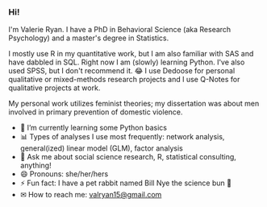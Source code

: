 ### Hi!

I'm Valerie Ryan. I have a PhD in Behavioral Science (aka Research Psychology) and a master's degree in Statistics.

I mostly use R in my quantitative work, but I am also familiar with SAS and have dabbled in SQL. Right now I am (slowly) learning Python. I've also used SPSS, but I don't recommend it. 😂 I use Dedoose for personal qualitative or mixed-methods research projects and I use Q-Notes for qualitative projects at work.

My personal work utilizes feminist theories; my dissertation was about men involved in primary prevention of domestic violence.


- 🔭 I’m currently learning some Python basics
- 📊 Types of analyses I use most frequently: network analysis, general(ized) linear model (GLM), factor analysis
- 💬 Ask me about social science research, R, statistical consulting, anything!
- 😄 Pronouns: she/her/hers
- ⚡ Fun fact: I have a pet rabbit named Bill Nye the science bun 🐇
- ✉ How to reach me: valryan15@gmail.com
